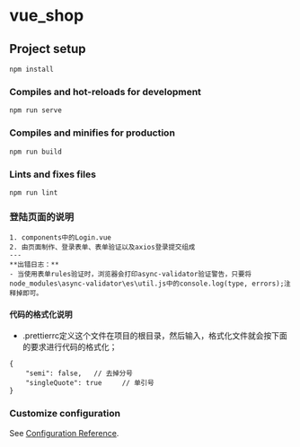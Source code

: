 # vue_shop

## Project setup
```
npm install
```

### Compiles and hot-reloads for development
```
npm run serve
```

### Compiles and minifies for production
```
npm run build
```

### Lints and fixes files
```
npm run lint
```


### 登陆页面的说明
```
1. components中的Login.vue
2. 由页面制作、登录表单、表单验证以及axios登录提交组成
---
**出错日志：**
- 当使用表单rules验证时，浏览器会打印async-validator验证警告，只要将node_modules\async-validator\es\util.js中的console.log(type, errors);注释掉即可。
```

#### 代码的格式化说明
- .prettierrc定义这个文件在项目的根目录，然后输入，格式化文件就会按下面的要求进行代码的格式化；
```
{
    "semi": false,   // 去掉分号
    "singleQuote": true   	// 单引号
}
```
### Customize configuration
See [Configuration Reference](https://cli.vuejs.org/config/).
